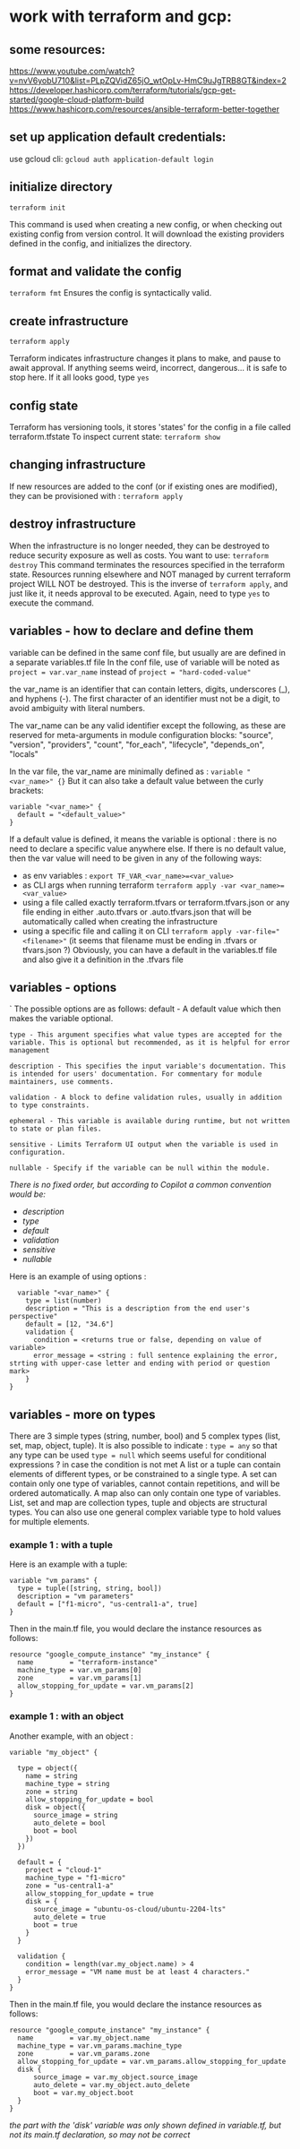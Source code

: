 # work with terraform and gcp:

## some resources:
https://www.youtube.com/watch?v=nvV6yobU710&list=PLpZQVidZ65jO_wtOpLv-HmC9uJgTRB8GT&index=2
https://developer.hashicorp.com/terraform/tutorials/gcp-get-started/google-cloud-platform-build
https://www.hashicorp.com/resources/ansible-terraform-better-together


## set up application default credentials:
use gcloud cli:
`gcloud auth application-default login`

## initialize directory
`terraform init`

This command is used when creating a new config, or when checking out existing config from version control. It will download the existing providers defined in the config, and initializes the directory.


## format and validate the config
`terraform fmt`
Ensures the config is syntactically valid.

## create infrastructure
`terraform apply`

Terraform indicates infrastructure changes it plans to make, and pause to await approval.
If anything seems weird, incorrect, dangerous... it is safe to stop here.
If it all looks good, type `yes`


## config state
Terraform has versioning tools, it stores 'states' for the config in a file called terraform.tfstate
To inspect current state: `terraform show`

## changing infrastructure
If new resources are added to the conf (or if existing ones are modified), they can be provisioned with :
`terraform apply`

## destroy infrastructure
When the infrastructure is no longer needed, they can be destroyed to reduce security exposure as well as costs.
You want to use:
`terraform destroy`
This command terminates the resources specified in the terraform state. Resources running elsewhere and NOT managed by current terraform project WILL NOT be destroyed.
This is the inverse of `terraform apply`, and just like it, it needs approval to be executed.
Again, need to type `yes` to execute the command.


## variables - how to declare and define them
variable can be defined in the same conf file, but usually are are defined in a separate variables.tf file
In the conf file, use of variable will be noted as `project = var.var_name` instead of `project = "hard-coded-value"`

the var_name is an identifier that can contain letters, digits, underscores (_), and hyphens (-). The first character of an identifier must not be a digit, to avoid ambiguity with literal numbers.

The var_name can be any valid identifier except the following, as these are reserved for meta-arguments in module configuration blocks:
"source", "version", "providers", "count", "for_each", "lifecycle", "depends_on", "locals"

In the var file, the var_name are minimally defined as :
`variable "<var_name>" {}`
But it can also take a default value between the curly brackets:
```hcl
variable "<var_name>" {
  default = "<default_value>"
}
```

If a default value is defined, it means the variable is optional : there is no need to declare a specific value anywhere else. If there is no default value, then the var value will need to be given in any of the following ways:
  - as env variables : `export TF_VAR_<var_name>=<var_value>`
  - as CLI args when running terraform `terraform apply -var <var_name>=<var_value>`
  - using a file called exactly terraform.tfvars or terraform.tfvars.json or any file ending in either .auto.tfvars or .auto.tfvars.json that will be automatically called when creating the infrastructure
  - using a specific file and calling it on CLI `terraform apply -var-file="<filename>"` (it seems that filename must be ending in .tfvars or tfvars.json ?)
Obviously, you can have a default in the variables.tf file and also give it a definition in the .tfvars file


## variables - options
`
The possible options are as follows:
    default - A default value which then makes the variable optional.

    type - This argument specifies what value types are accepted for the variable. This is optional but recommended, as it is helpful for error management

    description - This specifies the input variable's documentation. This is intended for users' documentation. For commentary for module maintainers, use comments.

    validation - A block to define validation rules, usually in addition to type constraints.

    ephemeral - This variable is available during runtime, but not written to state or plan files.

    sensitive - Limits Terraform UI output when the variable is used in configuration.

    nullable - Specify if the variable can be null within the module.

*There is no fixed order, but according to Copilot a common convention would be:*
- *description*
- *type*
- *default*
- *validation*
- *sensitive*
- *nullable*

Here is an example of using options :
```hcl
  variable "<var_name>" {
    type = list(number)
    description = "This is a description from the end user's perspective"
    default = [12, "34.6"]
    validation {
      condition = <returns true or false, depending on value of variable>
      error_message = <string : full sentence explaining the error, strting with upper-case letter and ending with period or question mark>
    }
}
```

## variables - more on types
There are 3 simple types (string, number, bool) and 5 complex types (list, set, map, object, tuple).
It is also possible to indicate :
  `type = any` so that any type can be used
  `type = null` which seems useful for conditional expressions ? in case the condition is not met
A list or a tuple can contain elements of different types, or be constrained to a single type.
A set can contain only one type of variables, cannot contain repetitions, and will be ordered automatically. A map also can only contain one type of variables.
List, set and map are collection types, tuple and objects are structural types. You can also use one general complex variable type to hold values for multiple elements.

### example 1 : with a tuple
Here is an example with a tuple:
```hcl
variable "vm_params" {
  type = tuple([string, string, bool])
  description = "vm parameters"
  default = ["f1-micro", "us-central1-a", true]
}
```
Then in the main.tf file, you would declare the instance resources as follows:
```hcl
resource "google_compute_instance" "my_instance" {
  name         = "terraform-instance"
  machine_type = var.vm_params[0]
  zone         = var.vm_params[1]
  allow_stopping_for_update = var.vm_params[2]
}
```

### example 1 : with an object
Another example, with an object :
```hcl
variable "my_object" {

  type = object({
    name = string
    machine_type = string
    zone = string
    allow_stopping_for_update = bool
    disk = object({
      source_image = string
      auto_delete = bool
      boot = bool
    })
  })

  default = {
    project = "cloud-1"
    machine_type = "f1-micro"
    zone = "us-central1-a"
    allow_stopping_for_update = true
    disk = {
      source_image = "ubuntu-os-cloud/ubuntu-2204-lts"
      auto_delete = true
      boot = true
    }
  }

  validation {
    condition = length(var.my_object.name) > 4 
    error_message = "VM name must be at least 4 characters."
  }
}
```

Then in the main.tf file, you would declare the instance resources as follows:
```hcl
resource "google_compute_instance" "my_instance" {
  name         = var.my_object.name
  machine_type = var.vm_params.machine_type
  zone         = var.vm_params.zone
  allow_stopping_for_update = var.vm_params.allow_stopping_for_update
  disk {
      source_image = var.my_object.source_image
      auto_delete = var.my_object.auto_delete
      boot = var.my_object.boot
  }
}
```

*the part with the 'disk' variable was only shown defined in variable.tf, but not its main.tf declaration, so may not be correct*